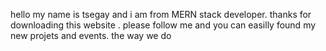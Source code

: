 hello my name is tsegay and i am from MERN stack developer. thanks for downloading this website . please follow me and you can easilly found my new projets and events.
the way we do
